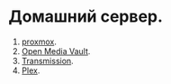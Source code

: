 # Домашний сервер.

1. [proxmox](proxmox.md).
2. [Open Media Vault](omv.md).
3. [Transmission](transmission.md).
4. [Plex](plex.md).

